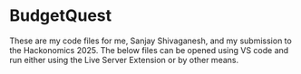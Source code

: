 # BudgetQuest
These are my code files for me, Sanjay Shivaganesh, and my submission to the Hackonomics 2025. The below files can be opened using VS code and run either using the Live Server Extension or by other means.
